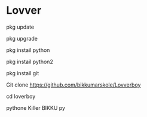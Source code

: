 # Lovver

pkg update

pkg upgrade

pkg instail python

pkg instail python2

pkg instail git

Git clone https://github.com/bikkumarskole/Lovverboy


cd loverboy

pythone Killer BIKKU py
